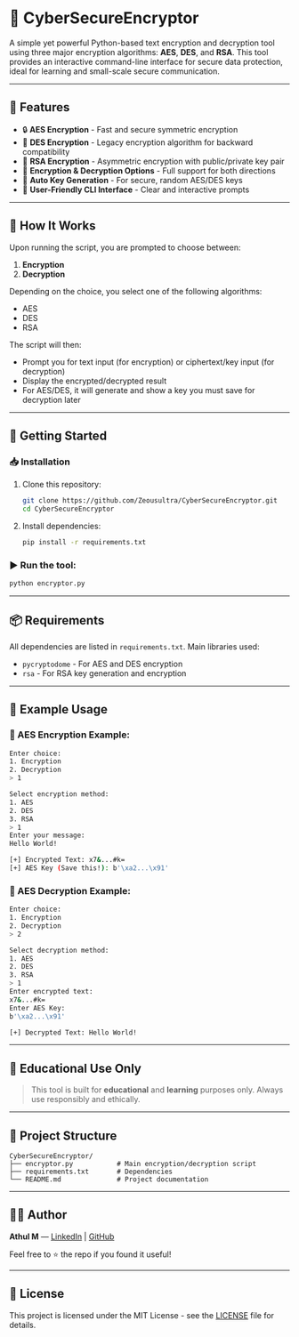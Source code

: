 # 🔐 CyberSecureEncryptor

A simple yet powerful Python-based text encryption and decryption tool using three major encryption algorithms: **AES**, **DES**, and **RSA**. This tool provides an interactive command-line interface for secure data protection, ideal for learning and small-scale secure communication.

---

## 📌 Features

* 🔒 **AES Encryption** - Fast and secure symmetric encryption
* 🧩 **DES Encryption** - Legacy encryption algorithm for backward compatibility
* 🔑 **RSA Encryption** - Asymmetric encryption with public/private key pair
* 🔁 **Encryption & Decryption Options** - Full support for both directions
* 🔐 **Auto Key Generation** - For secure, random AES/DES keys
* 💬 **User-Friendly CLI Interface** - Clear and interactive prompts

---

## 🧪 How It Works

Upon running the script, you are prompted to choose between:

1. **Encryption**
2. **Decryption**

Depending on the choice, you select one of the following algorithms:

* AES
* DES
* RSA

The script will then:

* Prompt you for text input (for encryption) or ciphertext/key input (for decryption)
* Display the encrypted/decrypted result
* For AES/DES, it will generate and show a key you must save for decryption later

---

## 🚀 Getting Started

### 📥 Installation

1. Clone this repository:

   ```bash
   git clone https://github.com/Zeousultra/CyberSecureEncryptor.git
   cd CyberSecureEncryptor
   ```

2. Install dependencies:

   ```bash
   pip install -r requirements.txt
   ```

### ▶️ Run the tool:

```bash
python encryptor.py
```

---

## 📦 Requirements

All dependencies are listed in `requirements.txt`. Main libraries used:

* `pycryptodome` - For AES and DES encryption
* `rsa` - For RSA key generation and encryption

---

## 🔐 Example Usage

### 🔸 AES Encryption Example:

```bash
Enter choice:
1. Encryption
2. Decryption
> 1

Select encryption method:
1. AES
2. DES
3. RSA
> 1
Enter your message:
Hello World!

[+] Encrypted Text: x7&...#k=
[+] AES Key (Save this!): b'\xa2...\x91'
```

### 🔸 AES Decryption Example:

```bash
Enter choice:
1. Encryption
2. Decryption
> 2

Select decryption method:
1. AES
2. DES
3. RSA
> 1
Enter encrypted text:
x7&...#k=
Enter AES Key:
b'\xa2...\x91'

[+] Decrypted Text: Hello World!
```

---

## 🧠 Educational Use Only

> This tool is built for **educational** and **learning** purposes only. Always use responsibly and ethically.

---

## 📁 Project Structure

```
CyberSecureEncryptor/
├── encryptor.py           # Main encryption/decryption script
├── requirements.txt       # Dependencies
└── README.md              # Project documentation
```

---

## 👨‍💻 Author

**Athul M** — [LinkedIn](https://www.linkedin.com/in/athul-m-zeous/) | [GitHub](https://github.com/Zeousultra)

Feel free to ⭐ the repo if you found it useful!

---

## 📜 License

This project is licensed under the MIT License - see the [LICENSE](LICENSE) file for details.
